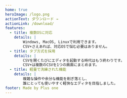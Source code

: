 ```yaml
---
home: true
heroImage: /logo.png
actionText: ダウンロード →
actionLink: /download/
features:
  - title: 複数OSに対応
    details: |
        Windows, MacOS, Linuxで利用できます。
        CSV+さえあれば、対応OSで悩む必要はありません。
  - title: タブ方式を採用
    details: |
        CSVを開くたびにエディタを起動する時代はもう終わりです。
        CSV+は複数のCSVを1つの画面にまとめます。
  - title: 軽量で洗練された機能
    details: |
        複雑な操作や余分な機能を削ぎ落とし、
        誰にとっても使いやすく軽快なエディタを目指しました。
footer: Made by Plus one
---
```


<!-- CSV+トップ -->
<ins class="adsbygoogle"
style="display:block"
data-ad-client="ca-pub-9835503912749997"
data-ad-slot="5490238785"
data-ad-format="auto"
data-full-width-responsive="true"></ins>
<script>
     (adsbygoogle = window.adsbygoogle || []).push({});
</script>
